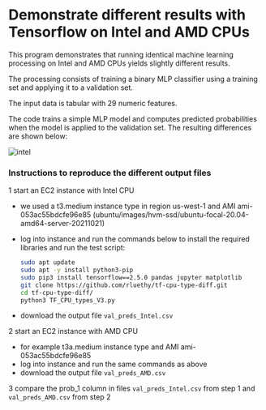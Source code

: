# Demonstrate different results with Tensorflow on Intel and AMD CPUs


This program demonstrates that running identical machine learning processing on Intel and AMD CPUs yields slightly different results.

The processing consists of training a binary MLP classifier using a training set and applying it to a validation set.

The input data is tabular with 29 numeric features.

The code trains a simple MLP model and computes predicted probabilities when the model is applied to the validation set.
The resulting differences are shown below:

![intel](https://user-images.githubusercontent.com/94056492/141120853-d479336d-d36f-443a-b629-64f6cb825c5c.png)


### Instructions to reproduce the different output files
1 start an EC2 instance with Intel CPU

  - we used a t3.medium instance type in region us-west-1 and AMI ami-053ac55bdcfe96e85 (ubuntu/images/hvm-ssd/ubuntu-focal-20.04-amd64-server-20211021)
  - log into instance and run the commands below to install the required libraries and run the test script:

    ```bash
    sudo apt update
    sudo apt -y install python3-pip
    sudo pip3 install tensorflow==2.5.0 pandas jupyter matplotlib
    git clone https://github.com/rluethy/tf-cpu-type-diff.git
    cd tf-cpu-type-diff/
    python3 TF_CPU_types_V3.py
    ```
  - download the output file `val_preds_Intel.csv`

2 start an EC2 instance with AMD CPU

  - for example t3a.medium instance type and AMI ami-053ac55bdcfe96e85
  - log into instance and run the same commands as above
  - download the output file `val_preds_AMD.csv`

3 compare the prob_1 column in files `val_preds_Intel.csv` from step 1 and `val_preds_AMD.csv` from step 2
